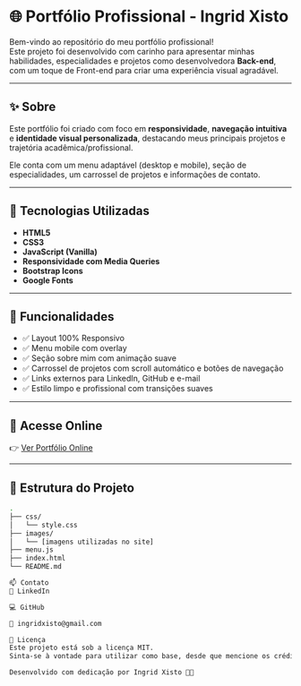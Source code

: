 # 🌐 Portfólio Profissional - Ingrid Xisto

Bem-vindo ao repositório do meu portfólio profissional!  
Este projeto foi desenvolvido com carinho para apresentar minhas habilidades, especialidades e projetos como desenvolvedora **Back-end**, com um toque de Front-end para criar uma experiência visual agradável.

---

## ✨ Sobre

Este portfólio foi criado com foco em **responsividade**, **navegação intuitiva** e **identidade visual personalizada**, destacando meus principais projetos e trajetória acadêmica/profissional.

Ele conta com um menu adaptável (desktop e mobile), seção de especialidades, um carrossel de projetos e informações de contato.

---

## 🚀 Tecnologias Utilizadas

- **HTML5**
- **CSS3**
- **JavaScript (Vanilla)**
- **Responsividade com Media Queries**
- **Bootstrap Icons**
- **Google Fonts**

---

## 🧠 Funcionalidades

- ✅ Layout 100% Responsivo  
- ✅ Menu mobile com overlay  
- ✅ Seção sobre mim com animação suave  
- ✅ Carrossel de projetos com scroll automático e botões de navegação  
- ✅ Links externos para LinkedIn, GitHub e e-mail  
- ✅ Estilo limpo e profissional com transições suaves

---

## 🔗 Acesse Online

👉 [Ver Portfólio Online](https://ingridxisto.github.io/Portfolio-Ingrid/)  

---

## 📁 Estrutura do Projeto

```bash
.
├── css/
│   └── style.css
├── images/
│   └── [imagens utilizadas no site]
├── menu.js
├── index.html
└── README.md

📫 Contato
💼 LinkedIn

💻 GitHub

📧 ingridxisto@gmail.com

📌 Licença
Este projeto está sob a licença MIT.
Sinta-se à vontade para utilizar como base, desde que mencione os créditos. 💜

Desenvolvido com dedicação por Ingrid Xisto 👩‍💻
